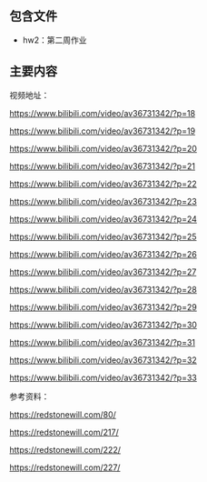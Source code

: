 ## 包含文件

- hw2：第二周作业

## 主要内容

视频地址：

https://www.bilibili.com/video/av36731342/?p=18

https://www.bilibili.com/video/av36731342/?p=19

https://www.bilibili.com/video/av36731342/?p=20

https://www.bilibili.com/video/av36731342/?p=21

https://www.bilibili.com/video/av36731342/?p=22

https://www.bilibili.com/video/av36731342/?p=23

https://www.bilibili.com/video/av36731342/?p=24

https://www.bilibili.com/video/av36731342/?p=25

https://www.bilibili.com/video/av36731342/?p=26

https://www.bilibili.com/video/av36731342/?p=27

https://www.bilibili.com/video/av36731342/?p=28

https://www.bilibili.com/video/av36731342/?p=29

https://www.bilibili.com/video/av36731342/?p=30

https://www.bilibili.com/video/av36731342/?p=31

https://www.bilibili.com/video/av36731342/?p=32

https://www.bilibili.com/video/av36731342/?p=33


参考资料：

https://redstonewill.com/80/

https://redstonewill.com/217/

https://redstonewill.com/222/

https://redstonewill.com/227/





